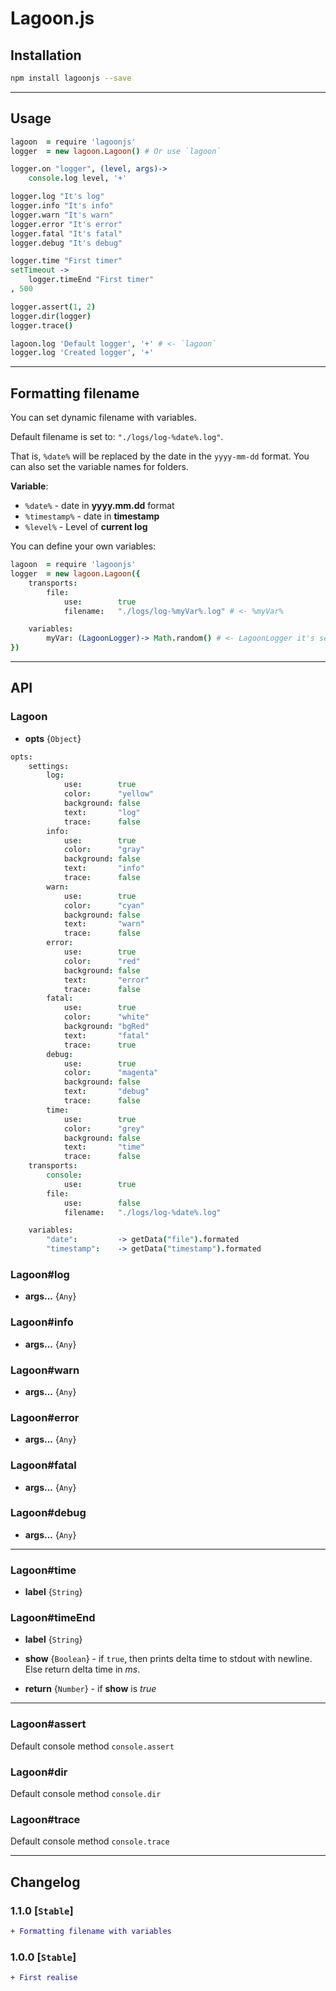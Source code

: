 # Lagoon.js

## Installation
```sh
npm install lagoonjs --save
```

--------------------------------------------------------------------------------

## Usage
```coffee
lagoon  = require 'lagoonjs'
logger  = new lagoon.Lagoon() # Or use `lagoon`

logger.on "logger", (level, args)->
    console.log level, '+'

logger.log "It's log"
logger.info "It's info"
logger.warn "It's warn"
logger.error "It's error"
logger.fatal "It's fatal"
logger.debug "It's debug"

logger.time "First timer"
setTimeout ->
    logger.timeEnd "First timer"
, 500

logger.assert(1, 2)
logger.dir(logger)
logger.trace()

lagoon.log 'Default logger', '+' # <- `lagoon`
logger.log 'Created logger', '+'
```

--------------------------------------------------------------------------------

## Formatting filename
You can set dynamic filename with variables.

Default filename is set to: `"./logs/log-%date%.log"`.

That is, `%date%` will be replaced by the date in the `yyyy-mm-dd` format.
You can also set the variable names for folders.

**Variable**:
* `%date%`       - date in **yyyy.mm.dd** format
* `%timestamp%`  - date in **timestamp**
* `%level%`      - Level of **current log**

You can define your own variables:

```coffee
lagoon  = require 'lagoonjs'
logger  = new lagoon.Lagoon({
    transports:
        file:
            use:        true
            filename:   "./logs/log-%myVar%.log" # <- %myVar%

    variables:
        myVar: (LagoonLogger)-> Math.random() # <- LagoonLogger it's self `this` link to logger
})
```

--------------------------------------------------------------------------------

## API
### Lagoon
* **opts** {`Object`}

```coffee
opts:
    settings:
        log:
            use:        true
            color:      "yellow"
            background: false
            text:       "log"
            trace:      false
        info:
            use:        true
            color:      "gray"
            background: false
            text:       "info"
            trace:      false
        warn:
            use:        true
            color:      "cyan"
            background: false
            text:       "warn"
            trace:      false
        error:
            use:        true
            color:      "red"
            background: false
            text:       "error"
            trace:      false
        fatal:
            use:        true
            color:      "white"
            background: "bgRed"
            text:       "fatal"
            trace:      true
        debug:
            use:        true
            color:      "magenta"
            background: false
            text:       "debug"
            trace:      false
        time:
            use:        true
            color:      "grey"
            background: false
            text:       "time"
            trace:      false
    transports:
        console:
            use:        true
        file:
            use:        false
            filename:   "./logs/log-%date%.log"

    variables:
        "date":         -> getData("file").formated
        "timestamp":    -> getData("timestamp").formated
```

### Lagoon#log
* **args...** {`Any`}

### Lagoon#info
* **args...** {`Any`}

### Lagoon#warn
* **args...** {`Any`}

### Lagoon#error
* **args...** {`Any`}

### Lagoon#fatal
* **args...** {`Any`}

### Lagoon#debug
* **args...** {`Any`}

--------------------------------------------------------------------------------

### Lagoon#time
* **label** {`String`}

### Lagoon#timeEnd
* **label** {`String`}
* **show** {`Boolean`} - if `true`, then prints delta time to stdout with newline. Else return delta time in *ms*.

* **return** {`Number`} - if **show** is *true*

--------------------------------------------------------------------------------

### Lagoon#assert
Default console method `console.assert`

### Lagoon#dir
Default console method `console.dir`

### Lagoon#trace
Default console method `console.trace`

--------------------------------------------------------------------------------

## Changelog
### 1.1.0 [`Stable`]
```diff
+ Formatting filename with variables
```

### 1.0.0 [`Stable`]
```diff
+ First realise
```
